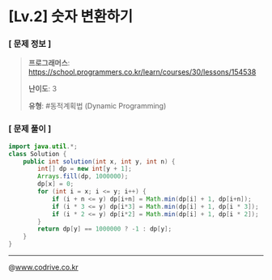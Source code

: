 # [Lv.2] 숫자 변환하기

### [ 문제 정보 ]
> **프로그래머스**: https://school.programmers.co.kr/learn/courses/30/lessons/154538
> 
> **난이도**: 3
>
> **유형**: #동적계획법 (Dynamic Programming)


### [ 문제 풀이 ]
```Java
import java.util.*;
class Solution {
    public int solution(int x, int y, int n) {
        int[] dp = new int[y + 1];
        Arrays.fill(dp, 1000000);
        dp[x] = 0;
        for (int i = x; i <= y; i++) {
            if (i + n <= y) dp[i+n] = Math.min(dp[i] + 1, dp[i+n]);
            if (i * 3 <= y) dp[i*3] = Math.min(dp[i] + 1, dp[i * 3]);
            if (i * 2 <= y) dp[i*2] = Math.min(dp[i] + 1, dp[i * 2]);
        }
        return dp[y] == 1000000 ? -1 : dp[y];
    }
}
```


---
@www.codrive.co.kr